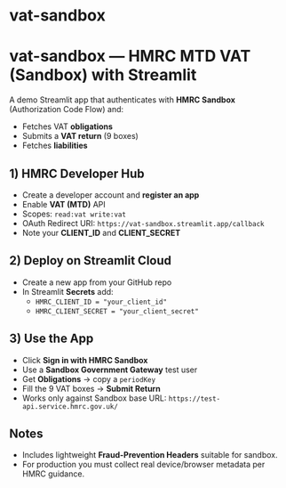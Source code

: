 # vat-sandbox
# vat-sandbox — HMRC MTD VAT (Sandbox) with Streamlit

A demo Streamlit app that authenticates with **HMRC Sandbox** (Authorization Code Flow) and:
- Fetches VAT **obligations**
- Submits a **VAT return** (9 boxes)
- Fetches **liabilities**

## 1) HMRC Developer Hub
- Create a developer account and **register an app**
- Enable **VAT (MTD)** API
- Scopes: `read:vat write:vat`
- OAuth Redirect URI: `https://vat-sandbox.streamlit.app/callback`
- Note your **CLIENT_ID** and **CLIENT_SECRET**

## 2) Deploy on Streamlit Cloud
- Create a new app from your GitHub repo
- In Streamlit **Secrets** add:
  - `HMRC_CLIENT_ID = "your_client_id"`
  - `HMRC_CLIENT_SECRET = "your_client_secret"`

## 3) Use the App
- Click **Sign in with HMRC Sandbox**
- Use a **Sandbox Government Gateway** test user
- Get **Obligations** → copy a `periodKey`
- Fill the 9 VAT boxes → **Submit Return**
- Works only against Sandbox base URL: `https://test-api.service.hmrc.gov.uk/`

## Notes
- Includes lightweight **Fraud-Prevention Headers** suitable for sandbox.
- For production you must collect real device/browser metadata per HMRC guidance.
